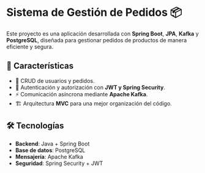 # Sistema de Gestión de Pedidos 📦  

Este proyecto es una aplicación desarrollada con **Spring Boot**, **JPA**, **Kafka** y **PostgreSQL**, diseñada para gestionar pedidos de productos de manera eficiente y segura.  

## 🚀 Características  
- 📌 CRUD de usuarios y pedidos.  
- 🔐 Autenticación y autorización con **JWT y Spring Security**.  
- ⚡ Comunicación asíncrona mediante **Apache Kafka**.  
- 🏗️ Arquitectura **MVC** para una mejor organización del código.  

## 🛠️ Tecnologías  
- **Backend**: Java + Spring Boot  
- **Base de datos**: PostgreSQL  
- **Mensajería**: Apache Kafka  
- **Seguridad**: Spring Security + JWT 
